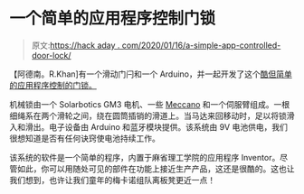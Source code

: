 # 一个简单的应用程序控制门锁

> 原文:[https://hack aday . com/2020/01/16/a-simple-app-controlled-door-lock/](https://hackaday.com/2020/01/16/a-simple-app-controlled-door-lock/)

【阿德南。R.Khan]有一个滑动门闩和一个 Arduino，并一起开发了这个[酷但简单的应用程序控制的门锁。](https://hackaday.io/project/166180-automatic-door-locking-system-controlled-by-mobile)

机械锁由一个 Solarbotics GM3 电机、一些 [Meccano](https://hackaday.com/2017/11/03/meccano-piston-pump-made-with-a-syringe/) 和一个伺服臂组成。一根细绳系在两个滑轮之间，绕在圆筒插销的滑道上。当马达来回移动时，足以将锁滑入和滑出。电子设备由 Arduino 和蓝牙模块提供。该系统由 9V 电池供电，我们很想知道是否有任何诀窍使电池持续工作。

该系统的软件是一个简单的程序，内置于麻省理工学院的应用程序 Inventor。尽管如此，你可以用随处可见的部件在功能上接近生产产品，这还是很酷的。这也让我们想到，也许让我们童年的梅卡诺组队离板凳更近一点！